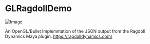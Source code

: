 # GLRagdollDemo

![Image](https://www.principiaprogrammatica.com/dump/ragdoll.jpg)

An OpenGL/Bullet Implemntation of the JSON output from the Ragdoll Dynamics Maya plugin.
https://ragdolldynamics.com/
